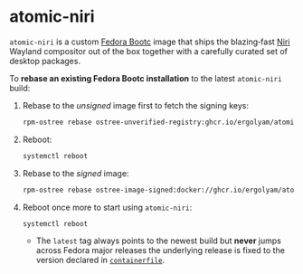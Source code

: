 # atomic-niri
`atomic-niri` is a custom [Fedora Bootc](https://docs.fedoraproject.org/en-US/bootc/) image that ships the blazing‑fast [Niri](https://github.com/YaLTeR/niri) Wayland compositor out of the box together with a carefully curated set of desktop packages.


To **rebase an existing Fedora Bootc installation** to the latest `atomic‑niri` build:

1. Rebase to the *unsigned* image first to fetch the signing keys:
    ```bash
    rpm-ostree rebase ostree-unverified-registry:ghcr.io/ergolyam/atomic-niri:latest
    ```

2. Reboot:
    ```bash
    systemctl reboot
    ```

3. Rebase to the *signed* image:
    ```bash
    rpm-ostree rebase ostree-image-signed:docker://ghcr.io/ergolyam/atomic-niri:latest
    ```

4. Reboot once more to start using `atomic‑niri`:
    ```bash
    systemctl reboot
    ```
    - The `latest` tag always points to the newest build but **never** jumps across Fedora major releases the underlying release is fixed to the version declared in [`containerfile`](containerfile).
